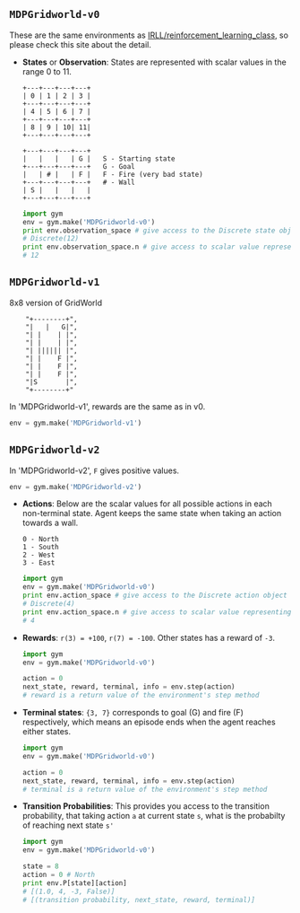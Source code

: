 `MDPGridworld-v0`
--------------------
These are the same environments as [IRLL/reinforcement_learning_class](https://github.com/IRLL/reinforcement_learning_class/tree/master/gym/envs), so please check this site about the detail.

* **States** or **Observation**: States are represented with scalar values in the range 0 to 11. 

    ```
    +---+---+---+---+
    | 0 | 1 | 2 | 3 |
    +---+---+---+---+
    | 4 | 5 | 6 | 7 |
    +---+---+---+---+
    | 8 | 9 | 10| 11|
    +---+---+---+---+

    +---+---+---+---+
    |   |   |   | G |   S - Starting state
    +---+---+---+---+   G - Goal
    |   | # |   | F |   F - Fire (very bad state)
    +---+---+---+---+   # - Wall
    | S |   |   |   |
    +---+---+---+---+
    ```
    
    ```python
    import gym
    env = gym.make('MDPGridworld-v0')
    print env.observation_space # give access to the Discrete state object
    # Discrete(12)
    print env.observation_space.n # give access to scalar value representing range for the states
    # 12
    ```

`MDPGridworld-v1`
 --------------------
8x8 version of GridWorld

```
    "+--------+",
    "|   |   G|",
    "| |    | |",
    "| |    | |",
    "| |||||| |",
    "| |    F |",
    "| |    F |",
    "| |    F |",
    "|S       |",    
    "+--------+"
```

In 'MDPGridworld-v1', rewards are the same as in v0.
```python
env = gym.make('MDPGridworld-v1')
```


`MDPGridworld-v2`
 --------------------
In 'MDPGridworld-v2', `F` gives positive values.
```python
env = gym.make('MDPGridworld-v2')
```

* **Actions**: Below are the scalar values for all possible actions in each non-terminal state. Agent keeps the same state when taking an action towards a wall.

    ```
    0 - North
    1 - South 
    2 - West 
    3 - East
    ```
    
    ```python
    import gym
    env = gym.make('MDPGridworld-v0')
    print env.action_space # give access to the Discrete action object
    # Discrete(4)
    print env.action_space.n # give access to scalar value representing range for the available actions
    # 4
    ```

* **Rewards**: `r(3) = +100`, `r(7) = -100`. Other states has a reward of `-3`.

    ```python
    import gym
    env = gym.make('MDPGridworld-v0')
    
    action = 0
    next_state, reward, terminal, info = env.step(action)
    # reward is a return value of the environment's step method
    ```

* **Terminal states**: `{3, 7}` corresponds to goal (G) and fire (F) respectively, which means an episode ends when the agent reaches either states.

    ```python
    import gym
    env = gym.make('MDPGridworld-v0')
    
    action = 0
    next_state, reward, terminal, info = env.step(action)
    # terminal is a return value of the environment's step method
    ```

* **Transition Probabilities**: This provides you access to the transition probability, that taking action `a` at current state `s`, what is the probabilty of reaching next state `s'`

    ```python
    import gym
    env = gym.make('MDPGridworld-v0')
    
    state = 8
    action = 0 # North
    print env.P[state][action]
    # [(1.0, 4, -3, False)]
    # [(transition probability, next_state, reward, terminal)]
    ```
